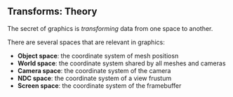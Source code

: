 ## Transforms: Theory 

The secret of graphics is *transforming* data from one space to another.

There are several spaces that are relevant in graphics:

* **Object space**: the coordinate system of mesh positiosn
* **World space**: the coordinate system shared by all meshes and cameras
* **Camera space**: the coordinate system of the camera
* **NDC space**: the coordinate system of a view frustum
* **Screen space**: the coordinate system of the framebuffer